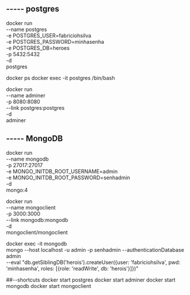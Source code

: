 ## ----- postgres

docker run \
  --name postgres \
  -e POSTGRES_USER=fabriciohsilva \
  -e POSTGRES_PASSWORD=minhasenha \
  -e POSTGRES_DB=heroes \
  -p 5432:5432 \
  -d \
  postgres

docker ps
docker exec -it postgres /bin/bash

docker run \
  --name adminer \
  -p 8080:8080 \
  --link postgres:postgres \
  -d \
  adminer


## ----- MongoDB
docker run \
  --name mongodb \
  -p 27017:27017 \
  -e MONGO_INITDB_ROOT_USERNAME=admin \
  -e MONGO_INITDB_ROOT_PASSWORD=senhadmin \
  -d \
  mongo:4

docker run \
  --name mongoclient \
  -p 3000:3000 \
  --link mongodb:mongodb \
  -d \
  mongoclient/mongoclient


docker exec -it mongodb \
  mongo --host localhost -u admin -p senhadmin --authenticationDatabase admin \
  --eval "db.getSiblingDB('herois').createUser({user: 'fabriciohsilva', pwd: 'minhasenha', roles: [{role: 'readWrite', db: 'herois'}]})"


##--shortcuts
docker start postgres
docker start adminer
docker start mongodb
docker start mongoclient